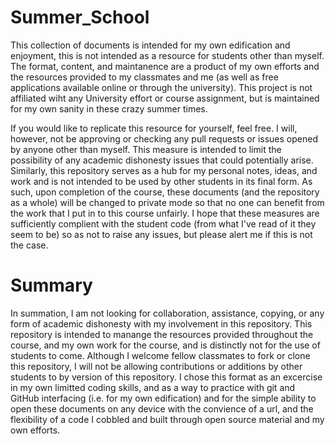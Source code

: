# Summer_School
This collection of documents is intended for my own edification and enjoyment, this is not intended as a resource for students other than myself. The format, content, and maintanence are a product of my own efforts and the resources provided to my classmates and me (as well as free applications available online or through the university). This project is not affiliated wiht any University effort or course assignment, but is maintained for my own sanity in these crazy summer times.

If you would like to replicate this resource for yourself, feel free. I will, however, not be approving or checking any pull requests or issues opened by anyone other than myself. This measure is intended to limit the possibility of any academic dishonesty issues that could potentially arise. Similarly, this repository serves as a hub for my personal notes, ideas, and work and is not intended to be used by other students in its final form. As such, upon completion of the course, these documents (and the repository as a whole) will be changed to private mode so that no one can benefit from the work that I put in to this course unfairly. I hope that these measures are sufficiently complient with the student code (from what I've read of it they seem to be) so as not to raise any issues, but please alert me if this is not the case. 

# Summary

In summation, I am not looking for collaboration, assistance, copying, or any form of academic dishonesty with my involvement in this repository. This repository is intended to manange the resources provided throughout the course, and my own work for the course, and is distinctly not for the use of students to come. Although I welcome fellow classmates to fork or clone this repository, I will not be allowing contributions or additions by other students to by version of this repository. I chose this format as an excercise in my own limitted coding skills, and as a way to practice with git and GitHub interfacing (i.e. for my own edification) and for the simple ability to open these documents on any device with the convience of a url, and the flexibility of a code I cobbled and built through open source material and my own efforts.
